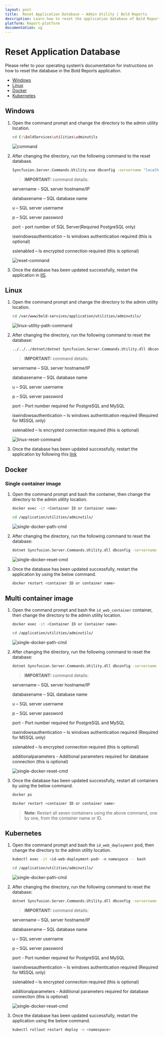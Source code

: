 ```yaml
---
layout: post
title:  Reset Application Database – Admin Utility | Bold Reports
description: Learn how to reset the application database of Bold Reports server application through the command line interface.
platform: Report-platform
documentation: ug
---
```


# Reset Application Database

Please refer to your operating system’s documentation for instructions on how to reset the database in the Bold Reports application.
* [Windows](#windows)
* [Linux](#linux)
* [Docker](#docker)
* [Kubernetes](#kubernetes)

## Windows

1. Open the command prompt and change the directory to the admin utility location.

   ```sh
   cd C:\BoldServices\utilities\adminutils
   ```

   ![command](/static/assets/on-premise/images/tenant-management/admin-utility/utilscmd-1.png)

2. After changing the directory, run the following command to the reset database.

   ```sh
   Syncfusion.Server.Commands.Utility.exe dbconfig -servername "localhost" -databasename "BoldReportsMasterDatabase" -u "Admin" -p "Admin@12345" -iswindowsauthentication false -sslenabled false
   ```

    > **IMPORTANT:**  command details:

    servername - SQL server hostname/IP

    databasename – SQL database name

    u – SQL server username

    p – SQL server password

    port - port number of SQL Server(Required PostgreSQL only)

    iswindowsauthentication – Is windows authentication required (this is optional)

    sslenabled – Is encrypted connection required (this is optional)

   ![reset-command](/static/assets/on-premise/images/tenant-management/admin-utility/reset-con-string-1.png)

3. Once the database has been updated successfully, restart the application in [IIS](../../faq/how-to-restart-the-bold-reports-enterprise-application/#windows).

## Linux

1. Open the command prompt and change the directory to the admin utility location.

   ```sh
   cd /var/www/bold-services/application/utilities/adminutils/
   ```

   ![linux-utility-path-command](/static/assets/on-premise/images/tenant-management/admin-utility/linux-utility-path.png)

2. After changing the directory, run the following command to reset the database:

   ```sh
   ../../../dotnet/dotnet Syncfusion.Server.Commands.Utility.dll dbconfig -servername "localhost" -databasename "BoldReportsMasterDatabase" -u "Admin" -p "Admin@12345" -iswindowsauthentication false -sslenabled false -port "5432"
   ```

   > **IMPORTANT:**  command details:

   servername – SQL server hostname/IP

   databasename – SQL database name

   u – SQL server username

   p – SQL server password

   port - Port number required for PostgreSQL and MySQL

   iswindowsauthentication – Is windows authentication required (Required for MSSQL only)

   sslenabled – Is encrypted connection required (this is optional)

   ![linux-reset-command](/static/assets/on-premise/images/tenant-management/admin-utility/linux-reset-cmd.png)

3. Once the database has been updated successfully, restart the application by following this [link](../../faq/how-to-restart-the-bold-reports-enterprise-application/#linux)

## Docker

### Single container image

1. Open the command prompt and bash the container, then change the directory to the admin utility location.

   ```sh
   docker exec -it <Container ID or Container name>
   ```

   ```sh
   cd /application/utilities/adminutils/
   ```

   ![single-docker-path-cmd](/static/assets/on-premise/images/tenant-management/admin-utility/single-docker-path.png)

2. After changing the directory, run the following command to reset the database:

   ```sh
   dotnet Syncfusion.Server.Commands.Utility.dll dbconfig -servername "localhost" -databasename "BoldReportsMasterDatabase" -u "Admin" -p "Admin@12345" -iswindowsauthentication false -sslenabled false -port "5432" -additionalparameters "Pooling=True"
   ```

   ![single-docker-reset-cmd](/static/assets/on-premise/images/tenant-management/admin-utility/single-docker-reset.png)

3. Once the database has been updated successfully, restart the application by using the below command.

   ```sh
   docker restart <container ID or container name>
   ```

## Multi container image

1. Open the command prompt and bash the `id_web_container` container, then change the directory to the admin utility location.

   ```sh
   docker exec -it <Container ID or Container name>
   ```

   ```sh
   cd /application/utilities/adminutils/
   ```

   ![single-docker-path-cmd](/static/assets/on-premise/images/tenant-management/admin-utility/single-docker-path.png)

2. After changing the directory, run the following command to reset the database:

   ```sh
   dotnet Syncfusion.Server.Commands.Utility.dll dbconfig -servername "localhost" -databasename "BoldReportsMasterDatabase" -u "Admin" -p "Admin@12345" -iswindowsauthentication false -sslenabled false -port "5432" -additionalparameters "Pooling=True"
   ```

   > **IMPORTANT:**  command details:

   servername – SQL server hostname/IP

   databasename – SQL database name

   u – SQL server username

   p – SQL server password

   port - Port number required for PostgreSQL and MySQL

   iswindowsauthentication – Is windows authentication required (Required for MSSQL only)

   sslenabled – Is encrypted connection required (this is optional)

   additionalparameters - Additional parameters required for database connection (this is optional)

   ![single-docker-reset-cmd](/static/assets/on-premise/images/tenant-management/admin-utility/single-docker-reset.png)
3. Once the database has been updated successfully, restart all containers by using the below command.

   ```sh
   docker ps
   ```

   ```sh
   docker restart <container ID or container name>
   ```

   > **Note:** Restart all seven containers using the above command, one by one, from the container name or ID.

## Kubernetes

1. Open the command prompt and bash the `id_web_deployment` pod, then change the directory to the admin utility location.

   ```sh
   kubectl exec -it <id-web-deployment-pod> -n namespace -- bash
   ```

   ```sh
   cd /application/utilities/adminutils/
   ```

   ![single-docker-path-cmd](/static/assets/on-premise/images/tenant-management/admin-utility/single-docker-path.png)
2. After changing the directory, run the following command to reset the database:

   ```sh
   dotnet Syncfusion.Server.Commands.Utility.dll dbconfig -servername "localhost" -databasename "BoldReportsMasterDatabase" -u "Admin" -p "Admin@12345" -iswindowsauthentication false -sslenabled false -port "5432" -additionalparameters "Pooling=True"
   ```

   > **IMPORTANT:**  command details:

   servername – SQL server hostname/IP

   databasename – SQL database name

   u – SQL server username

   p – SQL server password

   port - Port number required for PostgreSQL and MySQL

   iswindowsauthentication – Is windows authentication required (Required for MSSQL only)

   sslenabled – Is encrypted connection required (this is optional)

   additionalparameters - Additional parameters required for database connection (this is optional)

   ![single-docker-reset-cmd](/static/assets/on-premise/images/tenant-management/admin-utility/single-docker-reset.png)
3. Once the database has been updated successfully, restart the application using the below command.

   ```sh
   kubectl rollout restart deploy -n <namespace>
   ```